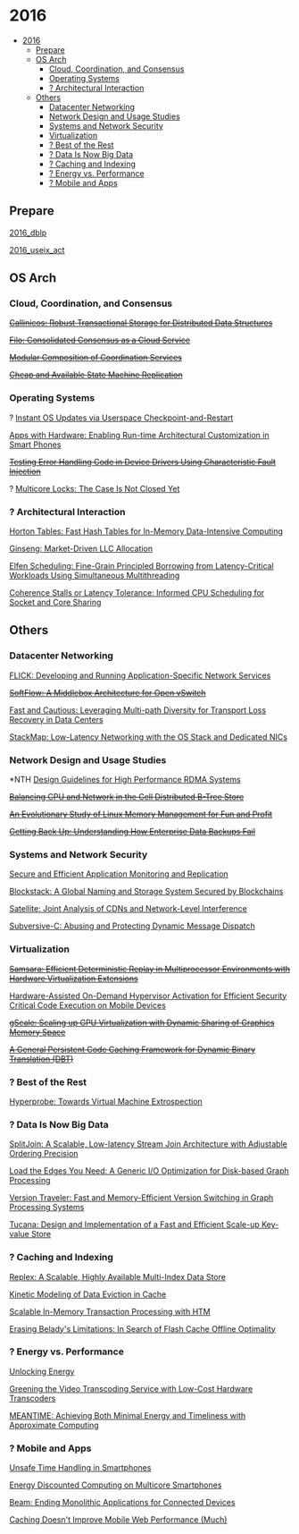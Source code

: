 # 2016

- [2016](#2016)
  - [Prepare](#prepare)
  - [OS Arch](#os-arch)
    - [Cloud, Coordination, and Consensus](#cloud-coordination-and-consensus)
    - [Operating Systems](#operating-systems)
    - [? Architectural Interaction](#-architectural-interaction)
  - [Others](#others)
    - [Datacenter Networking](#datacenter-networking)
    - [Network Design and Usage Studies](#network-design-and-usage-studies)
    - [Systems and Network Security](#systems-and-network-security)
    - [Virtualization](#virtualization)
    - [? Best of the Rest](#-best-of-the-rest)
    - [? Data Is Now Big Data](#-data-is-now-big-data)
    - [? Caching and Indexing](#-caching-and-indexing)
    - [? Energy vs. Performance](#-energy-vs-performance)
    - [? Mobile and Apps](#-mobile-and-apps)


## Prepare

[2016_dblp](https://dblp.org/db/conf/usenix/usenix2016.html)

[2016_useix_act](https://www.usenix.org/conference/atc16/technical-sessions)

## OS Arch

### Cloud, Coordination, and Consensus

~~[Callinicos: Robust Transactional Storage for Distributed Data Structures](https://www.usenix.org/conference/atc16/technical-sessions/presentation/padilha)~~

~~[Filo: Consolidated Consensus as a Cloud Service](https://www.usenix.org/conference/atc16/technical-sessions/presentation/marandi)~~

~~[Modular Composition of Coordination Services](https://www.usenix.org/conference/atc16/technical-sessions/presentation/lev-ari)~~

~~[Cheap and Available State Machine Replication](https://www.usenix.org/conference/atc16/technical-sessions/presentation/shi)~~

### Operating Systems

? [Instant OS Updates via Userspace Checkpoint-and-Restart](https://www.usenix.org/conference/atc16/technical-sessions/presentation/kashyap)

[Apps with Hardware: Enabling Run-time Architectural Customization in Smart Phones](https://www.usenix.org/conference/atc16/technical-sessions/presentation/coughlin)

~~[Testing Error Handling Code in Device Drivers Using Characteristic Fault Injection](https://www.usenix.org/conference/atc16/technical-sessions/presentation/bai)~~

? [Multicore Locks: The Case Is Not Closed Yet](https://www.usenix.org/conference/atc16/technical-sessions/presentation/guiroux)

### ? Architectural Interaction

[Horton Tables: Fast Hash Tables for In-Memory Data-Intensive Computing](https://www.usenix.org/conference/atc16/technical-sessions/presentation/breslow)

[Ginseng: Market-Driven LLC Allocation](https://www.usenix.org/conference/atc16/technical-sessions/presentation/funaro)

[Elfen Scheduling: Fine-Grain Principled Borrowing from Latency-Critical Workloads Using Simultaneous Multithreading](https://www.usenix.org/conference/atc16/technical-sessions/presentation/yang)

[Coherence Stalls or Latency Tolerance: Informed CPU Scheduling for Socket and Core Sharing](https://www.usenix.org/conference/atc16/technical-sessions/presentation/srikanthan)

## Others

### Datacenter Networking

[FLICK: Developing and Running Application-Specific Network Services](https://www.usenix.org/conference/atc16/technical-sessions/presentation/alim)

~~[SoftFlow: A Middlebox Architecture for Open vSwitch](https://www.usenix.org/conference/atc16/technical-sessions/presentation/jackson)~~

[Fast and Cautious: Leveraging Multi-path Diversity for Transport Loss Recovery in Data Centers](https://www.usenix.org/conference/atc16/technical-sessions/presentation/chen)

[StackMap: Low-Latency Networking with the OS Stack and Dedicated NICs](https://www.usenix.org/conference/atc16/technical-sessions/presentation/yasukata)

### Network Design and Usage Studies

*NTH
[Design Guidelines for High Performance RDMA Systems](https://www.usenix.org/conference/atc16/technical-sessions/presentation/kalia)

~~[Balancing CPU and Network in the Cell Distributed B-Tree Store](https://www.usenix.org/conference/atc16/technical-sessions/presentation/mitchell)~~

~~[An Evolutionary Study of Linux Memory Management for Fun and Profit](https://www.usenix.org/conference/atc16/technical-sessions/presentation/huang)~~

~~[Getting Back Up: Understanding How Enterprise Data Backups Fail](https://www.usenix.org/conference/atc16/technical-sessions/presentation/amvrosiadis)~~

### Systems and Network Security

[Secure and Efficient Application Monitoring and Replication](https://www.usenix.org/conference/atc16/technical-sessions/presentation/volckaert)

[Blockstack: A Global Naming and Storage System Secured by Blockchains](https://www.usenix.org/conference/atc16/technical-sessions/presentation/ali)

[Satellite: Joint Analysis of CDNs and Network-Level Interference](https://www.usenix.org/conference/atc16/technical-sessions/presentation/scott)

[Subversive-C: Abusing and Protecting Dynamic Message Dispatch](https://www.usenix.org/conference/atc16/technical-sessions/presentation/lettner)


### Virtualization

~~[Samsara: Efficient Deterministic Replay in Multiprocessor Environments with Hardware Virtualization Extensions](https://www.usenix.org/conference/atc16/technical-sessions/presentation/ren)~~

[Hardware-Assisted On-Demand Hypervisor Activation for Efficient Security Critical Code Execution on Mobile Devices](https://www.usenix.org/conference/atc16/technical-sessions/presentation/cho)

~~[gScale: Scaling up GPU Virtualization with Dynamic Sharing of Graphics Memory Space](https://www.usenix.org/conference/atc16/technical-sessions/presentation/xue)~~

~~[A General Persistent Code Caching Framework for Dynamic Binary Translation (DBT)](https://www.usenix.org/conference/atc16/technical-sessions/presentation/wang)~~

### ? Best of the Rest

[Hyperprobe: Towards Virtual Machine Extrospection](https://www.usenix.org/conference/atc16/technical-sessions/presentation/xiao)


### ? Data Is Now Big Data

[SplitJoin: A Scalable, Low-latency Stream Join Architecture with Adjustable Ordering Precision](https://www.usenix.org/conference/atc16/technical-sessions/presentation/najafi)

[Load the Edges You Need: A Generic I/O Optimization for Disk-based Graph Processing](https://www.usenix.org/conference/atc16/technical-sessions/presentation/vora)

[Version Traveler: Fast and Memory-Efficient Version Switching in Graph Processing Systems](https://www.usenix.org/conference/atc16/technical-sessions/presentation/ju)

[Tucana: Design and Implementation of a Fast and Efficient Scale-up Key-value Store](https://www.usenix.org/conference/atc16/technical-sessions/presentation/papagiannis)

### ? Caching and Indexing

[Replex: A Scalable, Highly Available Multi-Index Data Store](https://www.usenix.org/conference/atc16/technical-sessions/presentation/tai)

[Kinetic Modeling of Data Eviction in Cache](https://www.usenix.org/conference/atc16/technical-sessions/presentation/hu)

[Scalable In-Memory Transaction Processing with HTM](https://www.usenix.org/conference/atc16/technical-sessions/presentation/wu)

[Erasing Belady's Limitations: In Search of Flash Cache Offline Optimality](https://www.usenix.org/conference/atc16/technical-sessions/presentation/cheng)

### ? Energy vs. Performance

[Unlocking Energy](https://www.usenix.org/conference/atc16/technical-sessions/presentation/falsafi)

[Greening the Video Transcoding Service with Low-Cost Hardware Transcoders](https://www.usenix.org/conference/atc16/technical-sessions/presentation/liu)

[MEANTIME: Achieving Both Minimal Energy and Timeliness with Approximate Computing](https://www.usenix.org/conference/atc16/technical-sessions/presentation/farrell)

### ? Mobile and Apps

[Unsafe Time Handling in Smartphones](https://www.usenix.org/conference/atc16/technical-sessions/presentation/jindal)

[Energy Discounted Computing on Multicore Smartphones](https://www.usenix.org/conference/atc16/technical-sessions/presentation/zhu)

[Beam: Ending Monolithic Applications for Connected Devices](https://www.usenix.org/conference/atc16/technical-sessions/presentation/shen)

[Caching Doesn't Improve Mobile Web Performance (Much)](https://www.usenix.org/conference/atc16/technical-sessions/presentation/vesuna)



